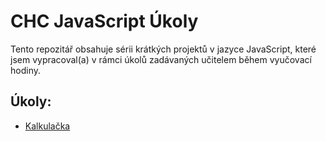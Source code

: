 # CHC JavaScript Úkoly
Tento repozitář obsahuje sérii krátkých projektů v jazyce JavaScript, které jsem vypracoval(a) v rámci úkolů zadávaných učitelem během vyučovací hodiny.

## Úkoly:
- [Kalkulačka](./kalkulacka/)